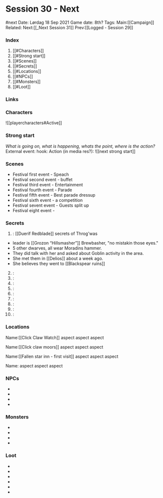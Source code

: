# Session 30 - Next 
#next 
Date: Lørdag 18 Sep 2021
Game date: 8th?
Tags:
Main:[[Campaign]] Related:
Next:[[_Next Session 31]]
Prev:[[Logged - Session 29]]


### Index
1. [[#Characters]]
2. [[#Strong start]]
3. [[#Scenes]]
4. [[#Secrets]]
5. [[#Locations]]
6. [[#NPCs]]
7. [[#Monsters]]
8. [[#Loot]]

### Links


### Characters
![[playercharacters#Active]]
### Strong start
*What is going on, what is happening, whats the point, where is the action?*
External event: 
hook: 
Action (in media res?):
![[next strong start]]

### Scenes
* Festival first event - Speach
* Festival second event - buffet
* Festival third event - Entertainment 
* Festival fourth event - Parade
* Festival fifth event - Best parade dressup
* Festival sixth event - a competition 
* Festival sevent event - Guests split up
* Festival eight event - 

### Secrets
1. : [[Duerif Redblade]] secrets of Throg'was
- leader is [[Grozon “Hillsmasher”]] Brewbasher, "no mistakin those eyes."
- 5 other dwarves, all wear Moradins hammer.
- They did talk with her and asked about Goblin activity in the area.
- She met them in [[Delios]] about a week ago.
- She believes they went to [[Blackspear ruins]]
2. :
3. :
4. :
5. :
6. :
7. :
8. :
9. :
10. :

### Locations
Name:[[Click Claw Watch]]
aspect
aspect
aspect

Name:[[Click claw moors]]
aspect
aspect
aspect

Name:[[Fallen star inn - first visit]]
aspect
aspect
aspect

Name:
aspect
aspect
aspect

### NPCs
* 
* 
* 
* 

### Monsters
* 
* 
* 
* 

### Loot
* 
* 
* 
* 
* 
* 